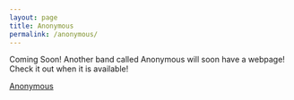 ```yaml
---
layout: page
title: Anonymous
permalink: /anonymous/
---
```


Coming Soon! Another band called Anonymous will soon have a webpage! Check it out when it is available!

<a href="#" class="button">Anonymous</a>

